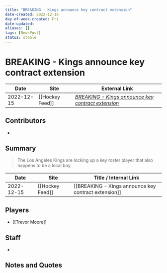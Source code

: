 ```yaml
---
title: "BREAKING - Kings announce key contract extension"
date-created: 2022-12-16
day-of-week-created: Fri
date-updated: 
aliases: []
tags: [NewsPost]
status: stable
---
```


# BREAKING - Kings announce key contract extension

| Date       | Site            | External Link                                                                                                                            |
| ---------- | --------------- | ---------------------------------------------------------------------------------------------------------------------------------------- |
| 2022-12-15 | [[Hockey Feed]] | [*BREAKING - Kings announce key contract extension*](https://www.hockeyfeed.com/nhl-news/breaking-kings-announce-key-contract-extension) |

## Contributors
- 

## Summary
> The Los Angeles Kings are locking up a key roster player that also happens to be a local boy. 

| Date       | Site            | Title / Internal Link                                |
| ---------- | --------------- | ---------------------------------------------------- |
| 2022-12-15 | [[Hockey Feed]] | [[BREAKING - Kings announce key contract extension]] |

## Players
- [[Trevor Moore]]

## Staff
- 

## Notes and Quotes

